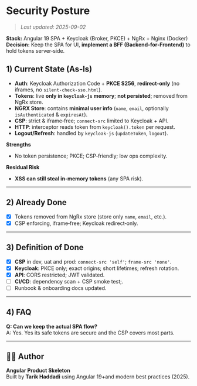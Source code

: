 # Security Posture
>_Last updated: 2025-09-02_

**Stack:** Angular 19 SPA + Keycloak (Broker, PKCE) + NgRx + Nginx (Docker)  
**Decision:** Keep the SPA for UI, **implement a BFF (Backend‑for‑Frontend)** to hold tokens server‑side.


## 1) Current State (As‑Is)

- **Auth**: Keycloak Authorization Code + **PKCE S256**, **redirect‑only** (no iframes, no `silent-check-sso.html`).  
- **Tokens**: live **only in `keycloak-js` memory**; **not persisted**; removed from NgRx store.  
- **NGRX Store**: contains **minimal user info** (`name`, `email`, optionally `isAuthenticated` & `expiresAt`).  
- **CSP**: strict & iframe‑free; `connect-src` limited to Keycloak + API.  
- **HTTP**: interceptor reads token from `keycloak().token` per request.  
- **Logout/Refresh**: handled by `keycloak-js` (`updateToken`, `logout`).

**Strengths**
- No token persistence; PKCE; CSP‑friendly; low ops complexity.

**Residual Risk**
- **XSS can still steal in‑memory tokens** (any SPA risk).

---


## 2) Already Done
- [x] Tokens removed from NgRx store (store only `name`, `email`, etc.).  
- [x] CSP enforcing, iframe‑free; Keycloak redirect‑only.

---

## 3) Definition of Done

- [x] **CSP** in dev, uat and prod: `connect-src 'self'`; `frame-src 'none'`.  
- [x] **Keycloak**: PKCE only; exact origins; short lifetimes; refresh rotation.  
- [x] **API**: CORS restricted; JWT validated.  
- [ ] **CI/CD**: dependency scan + CSP smoke test;.  
- [ ] Runbook & onboarding docs updated.

---

## 4) FAQ

**Q: Can we keep the actual SPA flow?**  
A: Yes. Yes its safe tokens are secure and the CSP covers most parts.

---

## 🧑‍💻 Author

**Angular Product Skeleton**  
Built by **Tarik Haddadi** using Angular 19+and modern best practices (2025).